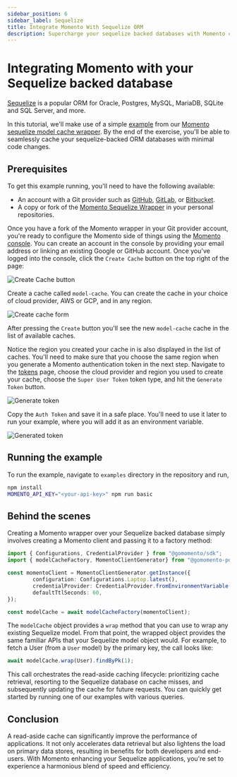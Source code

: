 ```yaml
---
sidebar_position: 6
sidebar_label: Sequelize
title: Integrate Momento With Sequelize ORM
description: Supercharge your sequelize backed databases with Momento cache
---
```


# Integrating Momento with your Sequelize backed database

[Sequelize](https://sequelize.org/) is a popular ORM for Oracle, Postgres, MySQL, MariaDB, SQLite and SQL Server, and more.

In this tutorial, we'll make use of a simple [example](https://github.com/momentohq/momento-sequelize-cache/tree/main/examples) from our [Momento sequelize model cache wrapper](https://github.com/momentohq/momento-sequelize-cache). By the end of the exercise, you'll be able to seamlessly cache your sequelize-backed ORM databases with minimal code changes.

## Prerequisites

To get this example running, you'll need to have the following available:

- An account with a Git provider such as [GitHub](https://github.com/), [GitLab](https://gitlab.com), or [Bitbucket](https://bitbucket.org/).
- A copy or fork of the [Momento Sequelize Wrapper](https://github.com/momentohq/momento-sequelize-cache) in your personal repositories.

Once you have a fork of the Momento wrapper in your Git provider account, you're ready to configure the Momento side of things using the [Momento console](https://console.gomomento.com). You can create an account in the console by providing your email address or linking an existing Google or GitHub account. Once you've logged into the console, click the `Create Cache` button on the top right of the page:

![Create Cache button](/img/console-create-cache.png)

Create a cache called `model-cache`. You can create the cache in your choice of cloud provider, AWS or GCP, and in any region.

![Create cache form](/img/console-create-cache-model-cache.png)

After pressing the `Create` button you'll see the new `model-cache` cache in the list of available caches.

Notice the region you created your cache in is also displayed in the list of caches. You'll need to make sure that you choose the same region when you generate a Momento authentication token in the next step. Navigate to the [tokens](https://console.gomomento.com/tokens) page, choose the cloud provider and region you used to create your cache, choose the `Super User Token` token type, and hit the `Generate Token` button.

![Generate token](/img/console-generate-token-form.png)

Copy the `Auth Token` and save it in a safe place. You'll need to use it later to run your example, where you will add it as an environment variable.

![Generated token](/img/console-generate-token-result.png)

## Running the example

To run the example, navigate to `examples` directory in the repository and run,

```bash
npm install
MOMENTO_API_KEY="<your-api-key>" npm run basic
```

## Behind the scenes

Creating a Momento wrapper over your Sequelize backed database simply involves creating a Momento client and passing it to a factory method:

```typescript
import { Configurations, CredentialProvider } from "@gomomento/sdk";
import { modelCacheFactory, MomentoClientGenerator} from "@gomomento-poc/momento-sequelize-cache";

const momentoClient = MomentoClientGenerator.getInstance({
        configuration: Configurations.Laptop.latest(),
        credentialProvider: CredentialProvider.fromEnvironmentVariable({environmentVariableName: 'MOMENTO_API_KEY'}),
        defaultTtlSeconds: 60,    
});

const modelCache = await modelCacheFactory(momentoClient);
```

The `modelCache` object provides a `wrap` method that you can use to wrap any existing Sequelize model. From that point, the wrapped object provides the same familiar APIs that your Sequelize model object would. For example, to fetch a User (from a `User` model) by the primary key, the call looks like:

```typescript
await modelCache.wrap(User).findByPk(1);
```

This call orchestrates the read-aside caching lifecycle: prioritizing cache retrieval, resorting to the Sequelize database on cache misses, and subsequently updating the cache for future requests. You can quickly get started by running one of our examples with various queries.

## Conclusion

A read-aside cache can significantly improve the performance of applications. It not only accelerates data retrieval but also lightens the load on primary data stores, resulting in benefits for both developers and end-users. With Momento enhancing your Sequelize applications, you're set to experience a harmonious blend of speed and efficiency.
